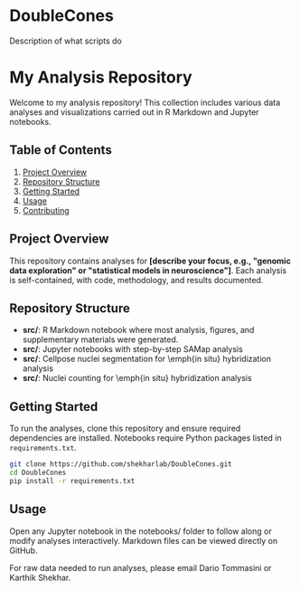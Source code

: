# DoubleCones


Description of what scripts do

# My Analysis Repository

Welcome to my analysis repository! This collection includes various data analyses and visualizations carried out in R Markdown and Jupyter notebooks.

## Table of Contents
1. [Project Overview](#project-overview)
2. [Repository Structure](#repository-structure)
3. [Getting Started](#getting-started)
4. [Usage](#usage)
5. [Contributing](#contributing)

## Project Overview
This repository contains analyses for **[describe your focus, e.g., "genomic data exploration" or "statistical models in neuroscience"]**. Each analysis is self-contained, with code, methodology, and results documented.

## Repository Structure
- **src/**: R Markdown notebook where most analysis, figures, and supplementary materials were generated.
- **src/**: Jupyter notebooks with step-by-step SAMap analysis
- **src/**: Cellpose nuclei segmentation for \emph{in situ} hybridization analysis 
- **src/**: Nuclei counting for \emph{in situ} hybridization analysis 

## Getting Started
To run the analyses, clone this repository and ensure required dependencies are installed. Notebooks require Python packages listed in `requirements.txt`.

```bash
git clone https://github.com/shekharlab/DoubleCones.git
cd DoubleCones
pip install -r requirements.txt
```

## Usage

Open any Jupyter notebook in the notebooks/ folder to follow along or modify analyses interactively. Markdown files can be viewed directly on GitHub.

For raw data needed to run analyses, please email Dario Tommasini or Karthik Shekhar. 


